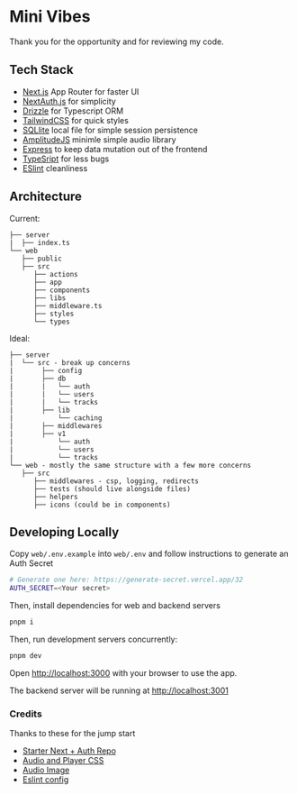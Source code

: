 # Mini Vibes

Thank you for the opportunity and for reviewing my code. 

## Tech Stack
* [Next.js](https://nextjs.org/) App Router for faster UI
* [NextAuth.js](https://next-auth.js.org/) for simplicity
* [Drizzle](https://orm.drizzle.team) for Typescript ORM
* [TailwindCSS](https://tailwindcss.com/) for quick styles
* [SQLlite](https://turso.tech/libsql) local file for simple session persistence 
* [AmplitudeJS](https://github.com/serversideup/amplitudejs) minimle simple audio library
* [Express](https://expressjs.com/) to keep data mutation out of the frontend
* [TypeSript](https://www.typescriptlang.org/) for less bugs
* [ESlint](https://eslint.org/) cleanliness

## Architecture

Current: 
```
├── server
|  ├── index.ts
└── web
   ├── public
   ├── src
      ├── actions
      ├── app
      ├── components
      ├── libs
      ├── middleware.ts
      ├── styles
      └── types
```

Ideal:
```
├── server
|  └── src - break up concerns
|       ├── config
|       ├── db
|       |   └── auth
|       |   └── users
|       |   └── tracks 
|       ├── lib
|           └── caching
|       ├── middlewares
|       ├── v1
|           └── auth
|           └── users
|           └── tracks
└── web - mostly the same structure with a few more concerns
   ├── src
      ├── middlewares - csp, logging, redirects
      ├── tests (should live alongside files)
      ├── helpers
      ├── icons (could be in components)
```

## Developing Locally

Copy `web/.env.example` into `web/.env` and follow instructions to generate an Auth Secret

```bash
# Generate one here: https://generate-secret.vercel.app/32
AUTH_SECRET=<Your secret>
```

Then, install dependencies for web and backend servers

```bash
pnpm i
```

Then, run development servers concurrently:

```bash
pnpm dev
```

Open [http://localhost:3000](http://localhost:3000) with your browser to use the app.

The backend server will be running at [http://localhost:3001](http://localhost:3001)

### Credits

Thanks to these for the jump start

* [Starter Next + Auth Repo](https://github.com/vercel/nextjs-postgres-auth-starter)
* [Audio and Player CSS](https://codepen.io/serversideup/pen/Vwrgoea)
* [Audio Image](https://unsplash.com/photos/a-close-up-of-a-red-object-with-a-blurry-background-wEK9gAJPL8s)
* [Eslint config](https://github.com/ixartz/Next-JS-Landing-Page-Starter-Template/blob/master/package.json)

